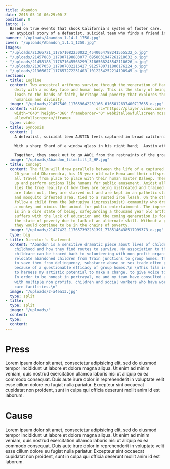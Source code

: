 ```yaml
---
title: Abandon
date: 2015-05-10 06:29:00 Z
position: 0
intro: |-
  Based on true events that shook California's system of foster care.
  An atypical story of a defeatist, suicidal teen who finds a friend in an oversexed 9 year old . Together, they go AWOL from the restrains of a group home facility.
banner: "/uploads/Abandon_1.14.1_1750.jpg"
cover: "/uploads/Abandon_1.1.1_1250.jpg"
images:
- "/uploads/21366721_117671082230022_4540054788241555532_o.jpg"
- "/uploads/21457883_117807198883077_6958031947261218632_o.jpg"
- "/uploads/21458183_117671645563299_3186568243542110626_o.jpg"
- "/uploads/21367058_117807032216427_9125780711806176224_o.jpg"
- "/uploads/21366627_117657272231403_1012254252214190945_o.jpg"
sections:
- title: Logline
  content: Two ancestral artforms survive through the veneration of Hanuman, a hindu
    deity with a monkey face and human body. This is the story of being held on a
    leash to the hands of faith, heritage and poverty that explores the concept of
    humanism and divinity.
  image: "/uploads/21457540_117659642231166_6165012637400717635_o.jpg"
- content: <iframe                      src="https://player.vimeo.com/video/249123981?color=fff&portrait=0"
    width="640" height="360" frameborder="0" webkitallowfullscreen mozallowfullscreen
    allowfullscreen></iframe>
  type: video
- title: Synopsis
  content: |
    A defeatist, suicidal teen AUSTIN feels captured in broad californian daylight in his foster care room at a group home facility for emotionally troubled youth. He is secluded and alone in his first foster home experience that houses dizzying array of troubled teens including his intimidating roommate Matias, a juvenile convict.

    With a sharp Shard of a window glass in his right hand;  Austin attempts to splice his left wrist before he is pinned down by an employee. In the time of dire need of support, Austin meets a wisp of a girl, FAITH. 9 year old going on 18.

    Together, they sneak out to go AWOL from the restraints of the group home. But, the world outside is cruel and they are underprepared. What emerges is a powerful study of the sensibility of at-risk kids confined in a broken system , ostracised by the society.
  image: "/uploads/Abandon_filmstill_2_HP.jpg"
- title: Concept
  content: The film will draw parallels between the life of a captured monkey family,
    20 year old Dharmendra, his 15 year old mate Hema and their offspring Isha. They
    all travel from place to place with their human master Daleep. These animals dress
    up and perform actions like humans for public amusement. Amidst all the frolic
    lies the true reality of how they are being mistreated and trained. Their teeth
    are taken out, they are starved out and are kept in an pathetic state in a flies
    and mosquito infested area, tied to a rusted iron leash. On the other hand, we
    follow a child from the Behrupiya (impressionist) community who dresses up like
    a monkey and mimics the animal for public entertainment. The impressionist community
    is in a dire state of being, safeguarding a thousand year old artform. The community
    suffers with the lack of education and the coming generation is forced to be in
    the state of poverty due to lack of an alternate skill. Without a proper rehabilitation,
    they would continue to be in the chains of poverty.
  image: "/uploads/21427422_117657392231391_7785146438517999373_o.jpg"
  type: big
- title: Director's Statement
  content: "Abandon is a sensitive dramatic piece about lives of children with scarred
    childhood and how they find routes to survive. My association to the cause of
    childcare can be traced back to volunteering with non profit organizations that
    relocate abandoned children from Train junctions to group homes. These efforts
    to save them from delinquency, substance abuse or sex trade often proved futile
    because of a questionable efficacy of group homes.\n \nThis film is an effort
    to harness my artistic potential to make a change, to give voice to the mute.
    In order to be honest in portrayal, me and my team have consulted and collaborated
    with multiple non profits, children and social workers who have worked in foster
    care facilities.\n"
  image: "/uploads/2-a4ea13.jpg"
  type: split
- title: 
  type: split
  image: "/uploads/"
  content: 
- type: 
  content: 
---
```




# Press

Lorem ipsum dolor sit amet, consectetur adipisicing elit, sed do eiusmod tempor incididunt ut labore et dolore magna aliqua. Ut enim ad minim veniam, quis nostrud exercitation ullamco laboris nisi ut aliquip ex ea commodo consequat. Duis aute irure dolor in reprehenderit in voluptate velit esse cillum dolore eu fugiat nulla pariatur. Excepteur sint occaecat cupidatat non proident, sunt in culpa qui officia deserunt mollit anim id est laborum.

# Cause

Lorem ipsum dolor sit amet, consectetur adipisicing elit, sed do eiusmod tempor incididunt ut labore et dolore magna aliqua. Ut enim ad minim veniam, quis nostrud exercitation ullamco laboris nisi ut aliquip ex ea commodo consequat. Duis aute irure dolor in reprehenderit in voluptate velit esse cillum dolore eu fugiat nulla pariatur. Excepteur sint occaecat cupidatat non proident, sunt in culpa qui officia deserunt mollit anim id est laborum.
